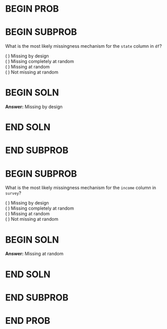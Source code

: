 # BEGIN PROB


# BEGIN SUBPROB

What is the most likely missingness mechanism for the `state` column in `df`?

( ) Missing by design  
( ) Missing completely at random  
( ) Missing at random  
( ) Not missing at random

# BEGIN SOLN

**Answer:** Missing by design

# END SOLN

# END SUBPROB



# BEGIN SUBPROB

What is the most likely missingness mechanism for the `income` column in `survey`?

( ) Missing by design  
( ) Missing completely at random  
( ) Missing at random  
( ) Not missing at random

# BEGIN SOLN

**Answer:** Missing at random

# END SOLN

# END SUBPROB


# END PROB